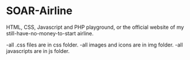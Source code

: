 # SOAR-Airline
HTML, CSS, Javascript and PHP playground, or the official website of my still-have-no-money-to-start airline.

-all .css files are in css folder.
-all images and icons are in img folder.
-all javascripts are in js folder.
